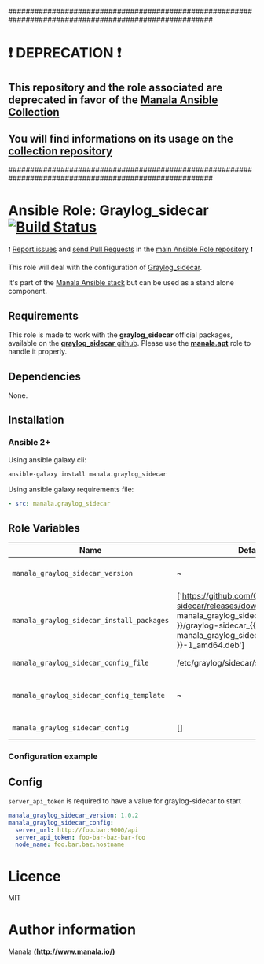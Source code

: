 #######################################################################################################

# :exclamation: DEPRECATION :exclamation:

## This repository and the role associated are deprecated in favor of the [Manala Ansible Collection](https://galaxy.ansible.com/manala/roles)

## You will find informations on its usage on the [collection repository](https://github.com/manala/ansible-roles)

#######################################################################################################

# Ansible Role: Graylog_sidecar [![Build Status](https://travis-ci.org/manala/ansible-role-graylog_sidecar.svg?branch=master)](https://travis-ci.org/manala/ansible-role-graylog_sidecar)

:exclamation: [Report issues](https://github.com/manala/ansible-roles/issues) and [send Pull Requests](https://github.com/manala/ansible-roles/pulls) in the [main Ansible Role repository](https://github.com/manala/ansible-roles) :exclamation:

This role will deal with the configuration of [Graylog_sidecar](https://github.com/Graylog2/collector-sidecar).

It's part of the [Manala Ansible stack](http://www.manala.io) but can be used as a stand alone component.

## Requirements

This role is made to work with the __graylog_sidecar__ official packages, available on the [__graylog_sidecar__ github](https://github.com/Graylog2/collector-sidecar/releases). Please use the [**manala.apt**](https://galaxy.ansible.com/manala/apt/) role to handle it properly.

## Dependencies

None.

## Installation

### Ansible 2+

Using ansible galaxy cli:

```bash
ansible-galaxy install manala.graylog_sidecar
```

Using ansible galaxy requirements file:

```yaml
- src: manala.graylog_sidecar
```

## Role Variables

| Name                                              | Default                    		| Type    | Description                            |
| --------------------------------------------------| -------------------------- 		| ------- | -------------------------------------- |
| `manala_graylog_sidecar_version`          		| ~                          		| String  | Version to install (mandatory)   	   |
| `manala_graylog_sidecar_install_packages`         | ['https://github.com/Graylog2/collector-sidecar/releases/download/{{ manala_graylog_sidecar_version }}/graylog-sidecar_{{ manala_graylog_sidecar_version }}-1_amd64.deb']           | Array   | Default dependency packages to install |
| `manala_graylog_sidecar_config_file` 				| /etc/graylog/sidecar/sidecar.yml  | String  | Configuration file path         	   |
| `manala_graylog_sidecar_config_template`			| ~  								| String  | Configuration base template path 	   |
| `manala_graylog_sidecar_config` 					| [] 								| Array   | Configuration directives	           |

### Configuration example

## Config

`server_api_token` is required to have a value for graylog-sidecar to start

```yaml
manala_graylog_sidecar_version: 1.0.2
manala_graylog_sidecar_config:
  server_url: http://foo.bar:9000/api
  server_api_token: foo-bar-baz-bar-foo
  node_name: foo.bar.baz.hostname
  ```
# Licence

MIT

# Author information

Manala [**(http://www.manala.io/)**](http://www.manala.io)
